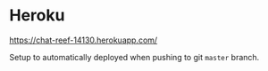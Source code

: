 # Heroku 

https://chat-reef-14130.herokuapp.com/


Setup to automatically deployed when pushing to git `master` branch. 